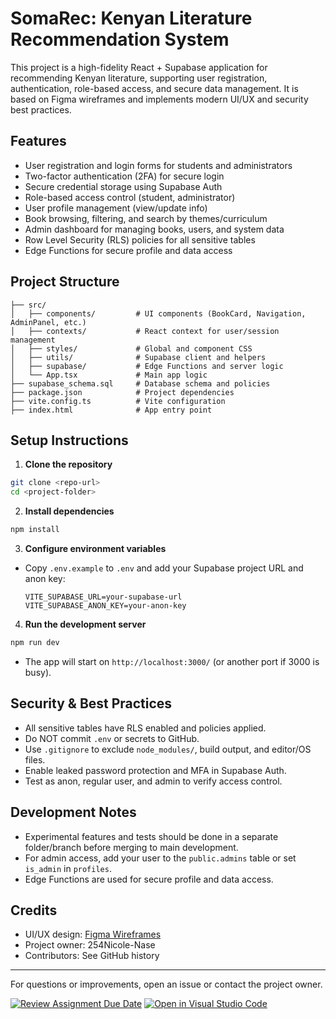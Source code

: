 # SomaRec: Kenyan Literature Recommendation System

This project is a high-fidelity React + Supabase application for recommending Kenyan literature, supporting user registration, authentication, role-based access, and secure data management. It is based on Figma wireframes and implements modern UI/UX and security best practices.

## Features
- User registration and login forms for students and administrators
- Two-factor authentication (2FA) for secure login
- Secure credential storage using Supabase Auth
- Role-based access control (student, administrator)
- User profile management (view/update info)
- Book browsing, filtering, and search by themes/curriculum
- Admin dashboard for managing books, users, and system data
- Row Level Security (RLS) policies for all sensitive tables
- Edge Functions for secure profile and data access

## Project Structure
```
├── src/
│   ├── components/         # UI components (BookCard, Navigation, AdminPanel, etc.)
│   ├── contexts/           # React context for user/session management
│   ├── styles/             # Global and component CSS
│   ├── utils/              # Supabase client and helpers
│   ├── supabase/           # Edge Functions and server logic
│   └── App.tsx             # Main app logic
├── supabase_schema.sql     # Database schema and policies
├── package.json            # Project dependencies
├── vite.config.ts          # Vite configuration
├── index.html              # App entry point
```

## Setup Instructions
1. **Clone the repository**
  ```sh
  git clone <repo-url>
  cd <project-folder>
  ```
2. **Install dependencies**
  ```sh
  npm install
  ```
3. **Configure environment variables**
  - Copy `.env.example` to `.env` and add your Supabase project URL and anon key:
    ```env
    VITE_SUPABASE_URL=your-supabase-url
    VITE_SUPABASE_ANON_KEY=your-anon-key
    ```
4. **Run the development server**
  ```sh
  npm run dev
  ```
  - The app will start on `http://localhost:3000/` (or another port if 3000 is busy).

## Security & Best Practices
- All sensitive tables have RLS enabled and policies applied.
- Do NOT commit `.env` or secrets to GitHub.
- Use `.gitignore` to exclude `node_modules/`, build output, and editor/OS files.
- Enable leaked password protection and MFA in Supabase Auth.
- Test as anon, regular user, and admin to verify access control.

## Development Notes
- Experimental features and tests should be done in a separate folder/branch before merging to main development.
- For admin access, add your user to the `public.admins` table or set `is_admin` in `profiles`.
- Edge Functions are used for secure profile and data access.

## Credits
- UI/UX design: [Figma Wireframes](https://www.figma.com/design/INGtyIHdCE0UyVRezrDxWc/High-Fidelity-Wireframes-for-SomaRec)
- Project owner: 254Nicole-Nase
- Contributors: See GitHub history

---
For questions or improvements, open an issue or contact the project owner.

[![Review Assignment Due Date](https://classroom.github.com/assets/deadline-readme-button-22041afd0340ce965d47ae6ef1cefeee28c7c493a6346c4f15d667ab976d596c.svg)](https://classroom.github.com/a/blswXyO9)
[![Open in Visual Studio Code](https://classroom.github.com/assets/open-in-vscode-2e0aaae1b6195c2367325f4f02e2d04e9abb55f0b24a779b69b11b9e10269abc.svg)](https://classroom.github.com/online_ide?assignment_repo_id=20098783&assignment_repo_type=AssignmentRepo)
